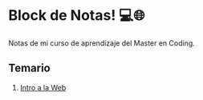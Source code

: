 # Block de Notas! 💻🌐
Notas de mi curso de aprendizaje del Master en Coding.

## Temario

1. [Intro a la Web](https://github.com/PJDev1/mi-block-de-notas/blob/3cc66cc9dc5bcd1de27cb94f0ac00fd24f3f1390/TEMARIO%20/Intro-Web.md)

